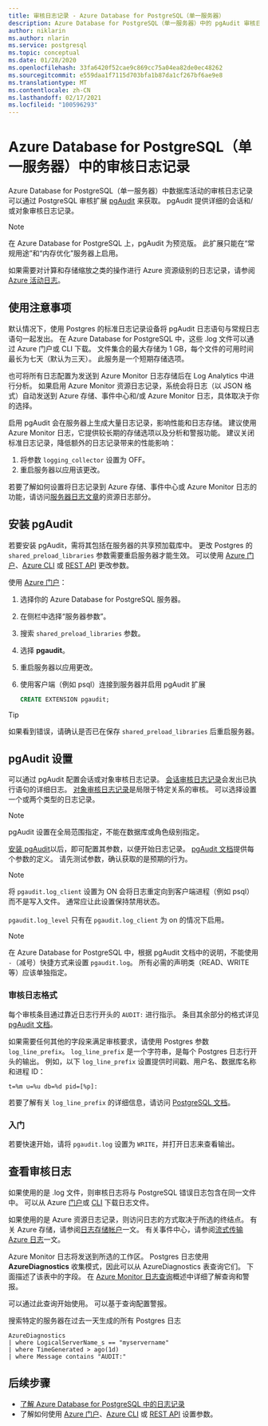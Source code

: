 ```yaml
---
title: 审核日志记录 - Azure Database for PostgreSQL（单一服务器）
description: Azure Database for PostgreSQL（单一服务器）中的 pgAudit 审核日志记录的概念。
author: niklarin
ms.author: nlarin
ms.service: postgresql
ms.topic: conceptual
ms.date: 01/28/2020
ms.openlocfilehash: 33fa6420f52cae9c869cc75a04ea82de0ec48262
ms.sourcegitcommit: e559daa1f7115d703bfa1b87da1cf267bf6ae9e8
ms.translationtype: MT
ms.contentlocale: zh-CN
ms.lasthandoff: 02/17/2021
ms.locfileid: "100596293"
---
```

# <a name="audit-logging-in-azure-database-for-postgresql---single-server"></a>Azure Database for PostgreSQL（单一服务器）中的审核日志记录

Azure Database for PostgreSQL（单一服务器）中数据库活动的审核日志记录可以通过 PostgreSQL 审核扩展 [pgAudit](https://www.pgaudit.org/) 来获取。 pgAudit 提供详细的会话和/或对象审核日志记录。

> [!NOTE]
> 在 Azure Database for PostgreSQL 上，pgAudit 为预览版。
> 此扩展只能在“常规用途”和“内存优化”服务器上启用。

如果需要对计算和存储缩放之类的操作进行 Azure 资源级别的日志记录，请参阅 [Azure 活动日志](../azure-monitor/essentials/platform-logs-overview.md)。

## <a name="usage-considerations"></a>使用注意事项
默认情况下，使用 Postgres 的标准日志记录设备将 pgAudit 日志语句与常规日志语句一起发出。 在 Azure Database for PostgreSQL 中，这些 .log 文件可以通过 Azure 门户或 CLI 下载。 文件集合的最大存储为 1 GB，每个文件的可用时间最长为七天（默认为三天）。 此服务是一个短期存储选项。

也可将所有日志配置为发送到 Azure Monitor 日志存储后在 Log Analytics 中进行分析。 如果启用 Azure Monitor 资源日志记录，系统会将日志（以 JSON 格式）自动发送到 Azure 存储、事件中心和/或 Azure Monitor 日志，具体取决于你的选择。

启用 pgAudit 会在服务器上生成大量日志记录，影响性能和日志存储。 建议使用 Azure Monitor 日志，它提供较长期的存储选项以及分析和警报功能。 建议关闭标准日志记录，降低额外的日志记录带来的性能影响：

   1. 将参数 `logging_collector` 设置为 OFF。 
   2. 重启服务器以应用该更改。

若要了解如何设置将日志记录到 Azure 存储、事件中心或 Azure Monitor 日志的功能，请访问[服务器日志文章](concepts-server-logs.md)的资源日志部分。

## <a name="installing-pgaudit"></a>安装 pgAudit

若要安装 pgAudit，需将其包括在服务器的共享预加载库中。 更改 Postgres 的 `shared_preload_libraries` 参数需要重启服务器才能生效。 可以使用 [Azure 门户](howto-configure-server-parameters-using-portal.md)、[Azure CLI](howto-configure-server-parameters-using-cli.md) 或 [REST API](/rest/api/postgresql/configurations/createorupdate) 更改参数。

使用 [Azure 门户](https://portal.azure.com)：

   1. 选择你的 Azure Database for PostgreSQL 服务器。
   2. 在侧栏中选择“服务器参数”。 
   3. 搜索 `shared_preload_libraries` 参数。
   4. 选择 **pgaudit**。
   5. 重启服务器以应用更改。

   6. 使用客户端（例如 psql）连接到服务器并启用 pgAudit 扩展
      ```SQL
      CREATE EXTENSION pgaudit;
      ```

> [!TIP]
> 如果看到错误，请确认是否已在保存 `shared_preload_libraries` 后重启服务器。

## <a name="pgaudit-settings"></a>pgAudit 设置

可以通过 pgAudit 配置会话或对象审核日志记录。 [会话审核日志记录](https://github.com/pgaudit/pgaudit/blob/master/README.md#session-audit-logging)会发出已执行语句的详细日志。 [对象审核日志记录](https://github.com/pgaudit/pgaudit/blob/master/README.md#object-audit-logging)是局限于特定关系的审核。 可以选择设置一个或两个类型的日志记录。 

> [!NOTE]
> pgAudit 设置在全局范围指定，不能在数据库或角色级别指定。

[安装 pgAudit](#installing-pgaudit)以后，即可配置其参数，以便开始日志记录。 [pgAudit 文档](https://github.com/pgaudit/pgaudit/blob/master/README.md#settings)提供每个参数的定义。 请先测试参数，确认获取的是预期的行为。

> [!NOTE]
> 将 `pgaudit.log_client` 设置为 ON 会将日志重定向到客户端进程（例如 psql）而不是写入文件。 通常应让此设置保持禁用状态。 <br> <br>
> `pgaudit.log_level` 只有在 `pgaudit.log_client` 为 on 的情况下启用。

> [!NOTE]
> 在 Azure Database for PostgreSQL 中，根据 pgAudit 文档中的说明，不能使用 `-`（减号）快捷方式来设置 `pgaudit.log`。 所有必需的声明类（READ、WRITE 等）应该单独指定。

### <a name="audit-log-format"></a>审核日志格式
每个审核条目通过靠近日志行开头的 `AUDIT:` 进行指示。 条目其余部分的格式详见 [pgAudit 文档](https://github.com/pgaudit/pgaudit/blob/master/README.md#format)。

如果需要任何其他的字段来满足审核要求，请使用 Postgres 参数 `log_line_prefix`。 `log_line_prefix` 是一个字符串，是每个 Postgres 日志行开头的输出。 例如，以下 `log_line_prefix` 设置提供时间戳、用户名、数据库名称和进程 ID：

```
t=%m u=%u db=%d pid=[%p]:
```

若要了解有关 `log_line_prefix` 的详细信息，请访问 [PostgreSQL 文档](https://www.postgresql.org/docs/current/runtime-config-logging.html#GUC-LOG-LINE-PREFIX)。

### <a name="getting-started"></a>入门
若要快速开始，请将 `pgaudit.log` 设置为 `WRITE`，并打开日志来查看输出。 

## <a name="viewing-audit-logs"></a>查看审核日志
如果使用的是 .log 文件，则审核日志将与 PostgreSQL 错误日志包含在同一文件中。 可以从 Azure [门户](howto-configure-server-logs-in-portal.md)或 [CLI](howto-configure-server-logs-using-cli.md) 下载日志文件。 

如果使用的是 Azure 资源日志记录，则访问日志的方式取决于所选的终结点。 有关 Azure 存储，请参阅[日志存储帐户](../azure-monitor/essentials/resource-logs.md#send-to-azure-storage)一文。 有关事件中心，请参阅[流式传输 Azure 日志](../azure-monitor/essentials/resource-logs.md#send-to-azure-event-hubs)一文。

Azure Monitor 日志将发送到所选的工作区。 Postgres 日志使用 **AzureDiagnostics** 收集模式，因此可以从 AzureDiagnostics 表查询它们。 下面描述了该表中的字段。 在 [Azure Monitor 日志查询](../azure-monitor/logs/log-query-overview.md)概述中详细了解查询和警报。

可以通过此查询开始使用。 可以基于查询配置警报。

搜索特定的服务器在过去一天生成的所有 Postgres 日志
```
AzureDiagnostics
| where LogicalServerName_s == "myservername"
| where TimeGenerated > ago(1d) 
| where Message contains "AUDIT:"
```

## <a name="next-steps"></a>后续步骤
- [了解 Azure Database for PostgreSQL 中的日志记录](concepts-server-logs.md)
- 了解如何使用 [Azure 门户](howto-configure-server-parameters-using-portal.md)、[Azure CLI](howto-configure-server-parameters-using-cli.md) 或 [REST API](/rest/api/postgresql/configurations/createorupdate) 设置参数。